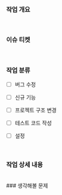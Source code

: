 ### 작업 개요
<!-- ex) 고양이가 야옹 소리를 내도록 수정 -->


<br />

### 이슈 티켓 
<!-- ex) 작업한 이슈를 태그하세요. -->


<br />

### 작업 분류
- [ ] 버그 수정
- [ ] 신규 기능
- [ ] 프로젝트 구조 변경
- [ ] 테스트 코드 작성
- [ ] 설정 



<br />

### 작업 상세 내용
<!--  ex) 1. 네 발 짐승 클래스에 `크앙` 함수 추가
  2. 고양이 클래스에서 `크앙` 함수에 `미야아옹.wav` 재생시킴 -->


<br /> 
### 생각해볼 문제
<!-- 1. wav 파일을 매번 입력하기 귀찮겠다. -->

